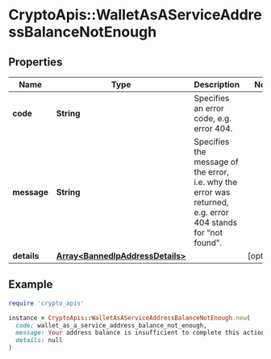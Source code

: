 # CryptoApis::WalletAsAServiceAddressBalanceNotEnough

## Properties

| Name | Type | Description | Notes |
| ---- | ---- | ----------- | ----- |
| **code** | **String** | Specifies an error code, e.g. error 404. |  |
| **message** | **String** | Specifies the message of the error, i.e. why the error was returned, e.g. error 404 stands for “not found”. |  |
| **details** | [**Array&lt;BannedIpAddressDetails&gt;**](BannedIpAddressDetails.md) |  | [optional] |

## Example

```ruby
require 'crypto_apis'

instance = CryptoApis::WalletAsAServiceAddressBalanceNotEnough.new(
  code: wallet_as_a_service_address_balance_not_enough,
  message: Your address balance is insufficient to complete this action. Please check for any pending transaction requests or add more funds.,
  details: null
)
```

